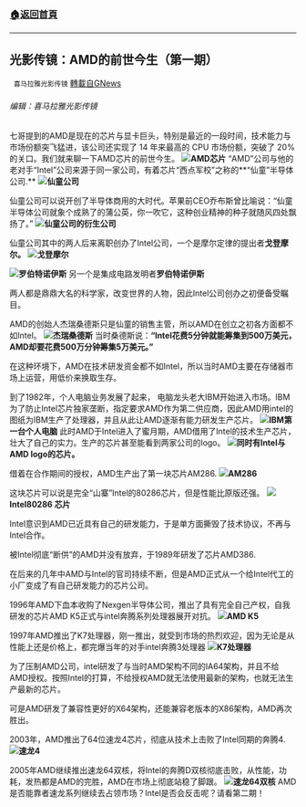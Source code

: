 ###  [:house:返回首頁](https://github.com/ourhimalayas/txt)
---


## 光影传镜：AMD的前世今生（第一期）
` 喜马拉雅光影传镜` [轉載自GNews](https://gnews.org/zh-hans/1583694/)

###### 编辑：喜马拉雅光影传镜

七哥提到的AMD是现在的芯片与显卡巨头，特别是最近的一段时间，技术能力与市场份额突飞猛进，该公司还实现了 14 年来最高的 CPU 市场份额，突破了 20% 的关口。我们就来聊一下AMD芯片的前世今生。
![](https://assets.gnews.org/wp-content/uploads/2021/10/image-151.png)**AMD芯片**
“AMD”公司与他的老对手“Intel”公司来源于同一家公司，有着芯片“西点军校”之称的**“仙童”半导体公司.**
![](https://assets.gnews.org/wp-content/uploads/2021/10/image-152.png)**仙童公司**


仙童公司可以说开创了半导体商用的大时代。苹果前CEO乔布斯曾比喻说：“仙童半导体公司就象个成熟了的蒲公英，你一吹它，这种创业精神的种子就随风四处飘扬了。”
![](https://assets.gnews.org/wp-content/uploads/2021/10/image-153.png)**仙童公司的衍生公司**


仙童公司其中的两人后来离职创办了Intel公司，一个是摩尔定律的提出者**戈登摩尔。**
![](https://assets.gnews.org/wp-content/uploads/2021/10/image-154.png)**戈登摩尔**



![](https://assets.gnews.org/wp-content/uploads/2021/10/image-155.png)**罗伯特诺伊斯**
另一个是集成电路发明者**罗伯特诺伊斯**

两人都是鼎鼎大名的科学家，改变世界的人物，因此Intel公司创办之初便备受瞩目。

AMD的创始人杰瑞桑德斯只是仙童的销售主管，所以AMD在创立之初各方面都不如Intel。
![](https://assets.gnews.org/wp-content/uploads/2021/10/image-156.png)**杰瑞桑德斯**
当时桑德斯说：**“Intel花费5分钟就能筹集到500万美元，AMD却要花费500万分钟筹集5万美元。”**

在这种环境下，AMD在技术研发资金都不如Intel，所以当时AMD主要在存储器市场上运营，用低价来换取生存。

到了1982年，个人电脑业务发展了起来， 电脑龙头老大IBM开始进入市场。IBM为了防止Intel芯片独家垄断，指定要求AMD作为第二供应商，因此AMD用intel的图纸为IBM生产了处理器，并且从此让AMD逐渐有能力研发生产芯片。
![](https://assets.gnews.org/wp-content/uploads/2021/10/image-157.png)**IBM第一台个人电脑**
此时AMD于Intel进入了蜜月期，AMD借用了Intel的技术生产芯片，壮大了自己的实力。生产的芯片甚至能看到两家公司的logo。
![](https://assets.gnews.org/wp-content/uploads/2021/10/image-158.png)**同时有Intel与AMD logo的芯片。**


借着在合作期间的授权，AMD生产出了第一块芯片AM286.
![](https://assets.gnews.org/wp-content/uploads/2021/10/image-159.png)**AM286**


这块芯片可以说是完全“山寨”Intel的80286芯片，但是性能比原版还强。
![](https://assets.gnews.org/wp-content/uploads/2021/10/image-160.png)**Intel80286 芯片**


Intel意识到AMD已近具有自己的研发能力，于是单方面撕毁了技术协议，不再与Intel合作。

被Intel彻底“断供”的AMD并没有放弃，于1989年研发了芯片AMD386.

在后来的几年中AMD与Intel的官司持续不断，但是AMD正式从一个给Intel代工的小厂变成了有自己研发能力的芯片公司。

1996年AMD下血本收购了Nexgen半导体公司，推出了具有完全自己产权，自我研发的芯片AMD K5正式与intel奔腾系列处理器展开对抗。
![](https://assets.gnews.org/wp-content/uploads/2021/10/image-161.png)**AMD K5**


1997年AMD推出了K7处理器，刚一推出，就受到市场的热烈欢迎，因为无论是从性能上还是价格上，都完爆当年的对手intel奔腾3处理器
![](https://assets.gnews.org/wp-content/uploads/2021/10/image-162.png)**K7处理器**


为了压制AMD公司，intel研发了与当时AMD架构不同的IA64架构，并且不给AMD授权。按照Intel的打算，不给授权AMD就无法使用最新的架构，也就无法生产最新的芯片。

可是AMD研发了兼容性更好的X64架构，还能兼容老版本的X86架构，AMD再次胜出。

2003年，AMD推出了64位速龙4芯片，彻底从技术上击败了Intel同期的奔腾4.
![](https://assets.gnews.org/wp-content/uploads/2021/10/image-163.png)**速龙4**


2005年AMD继续推出速龙64双核，将Intel的奔腾D双核彻底击败，从性能，功耗，发热都是AMD的完胜，AMD在市场上彻底站稳了脚跟。
![](https://assets.gnews.org/wp-content/uploads/2021/10/image-164.png)**速龙64双核**
AMD是否能靠者速龙系列继续去占领市场？Intel是否会反击呢？请看第二期！
